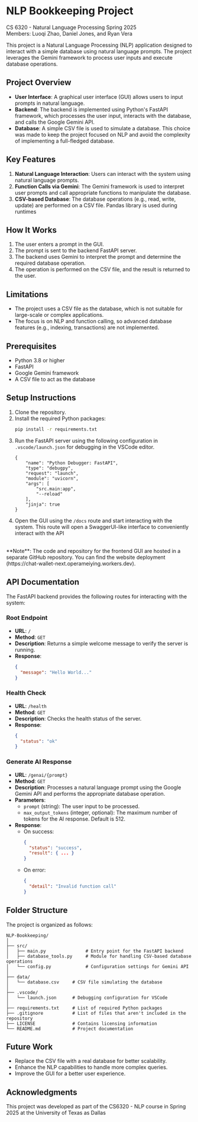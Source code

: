 # NLP Bookkeeping Project
CS 6320 - Natural Language Processing   Spring 2025  
Members: Luoqi Zhao, Daniel Jones, and Ryan Vera 

This project is a Natural Language Processing (NLP) application designed to interact with a simple database using natural language prompts. The project leverages the Gemini framework to process user inputs and execute database operations. 

## Project Overview

- **User Interface**: A graphical user interface (GUI) allows users to input prompts in natural language.
- **Backend**: The backend is implemented using Python's FastAPI framework, which processes the user input, interacts with the database, and calls the Google Gemini API. 
- **Database**: A simple CSV file is used to simulate a database. This choice was made to keep the project focused on NLP and avoid the complexity of implementing a full-fledged database.

## Key Features

1. **Natural Language Interaction**: Users can interact with the system using natural language prompts.
2. **Function Calls via Gemini**: The Gemini framework is used to interpret user prompts and call appropriate functions to manipulate the database.
3. **CSV-based Database**: The database operations (e.g., read, write, update) are performed on a CSV file. Pandas library is used during runtimes

## How It Works

1. The user enters a prompt in the GUI.
2. The prompt is sent to the backend FastAPI server.
3. The backend uses Gemini to interpret the prompt and determine the required database operation.
4. The operation is performed on the CSV file, and the result is returned to the user.

## Limitations

- The project uses a CSV file as the database, which is not suitable for large-scale or complex applications.
- The focus is on NLP and function calling, so advanced database features (e.g., indexing, transactions) are not implemented.

## Prerequisites

- Python 3.8 or higher
- FastAPI
- Google Gemini framework
- A CSV file to act as the database

## Setup Instructions

1. Clone the repository.
2. Install the required Python packages:
   ```bash
   pip install -r requirements.txt
   ```
3. Run the FastAPI server using the following configuration in `.vscode/launch.json` for debugging in the VSCode editor.
   ```
   {
       "name": "Python Debugger: FastAPI",
       "type": "debugpy",
       "request": "launch",
       "module": "uvicorn",
       "args": [
           "src.main:app",
           "--reload"
       ],
       "jinja": true
   }
   ```
4. Open the GUI using the `/docs` route and start interacting with the system. This route will open a SwaggerUI-like interface to conveniently interact with the API

<br/>
**Note**: The code and repository for the frontend GUI are hosted in a separate GitHub repository. You can find the website deployment (https://chat-wallet-next.operameiying.workers.dev).

## API Documentation

The FastAPI backend provides the following routes for interacting with the system:

### Root Endpoint
- **URL**: `/`
- **Method**: `GET`
- **Description**: Returns a simple welcome message to verify the server is running.
- **Response**:
  ```json
  {
    "message": "Hello World..."
  }
  ```

### Health Check
- **URL**: `/health`
- **Method**: `GET`
- **Description**: Checks the health status of the server.
- **Response**:
  ```json
  {
    "status": "ok"
  }
  ```

### Generate AI Response
- **URL**: `/genai/{prompt}`
- **Method**: `GET`
- **Description**: Processes a natural language prompt using the Google Gemini API and performs the appropriate database operation.
- **Parameters**:
  - `prompt` (string): The user input to be processed.
  - `max_output_tokens` (integer, optional): The maximum number of tokens for the AI response. Default is 512.
- **Response**:
  - On success:
    ```json
    {
      "status": "success",
      "result": { ... }
    }
    ```
  - On error:
    ```json
    {
      "detail": "Invalid function call"
    }
    ```

## Folder Structure

The project is organized as follows:

```
NLP-Bookkeeping/
│
├── src/
│   ├── main.py               # Entry point for the FastAPI backend
│   ├── database_tools.py     # Module for handling CSV-based database operations
│   └── config.py             # Configuration settings for Gemini API
│
├── data/
│   └── database.csv     # CSV file simulating the database
│
├── .vscode/
│   └── launch.json      # Debugging configuration for VSCode
│
├── requirements.txt     # List of required Python packages
├── .gitignore           # List of files that aren't included in the repository
├── LICENSE              # Contains licensing information
└── README.md            # Project documentation
```

## Future Work

- Replace the CSV file with a real database for better scalability.
- Enhance the NLP capabilities to handle more complex queries.
- Improve the GUI for a better user experience.

## Acknowledgments

This project was developed as part of the CS6320 - NLP course in Spring 2025 at the University of Texas as Dallas
